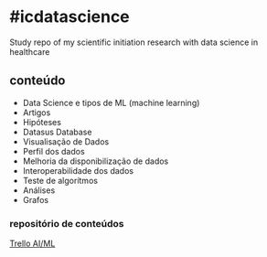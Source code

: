 # #icdatascience
Study repo of my scientific initiation research with data science in healthcare

## conteúdo
- Data Science e tipos de ML (machine learning)
- Artigos 
- Hipóteses
- Datasus Database 
- Visualisação de Dados 
- Perfil dos dados
- Melhoria da disponibilização de dados
- Interoperabilidade dos dados
- Teste de algorítmos
- Análises
- Grafos

### repositório de conteúdos
[Trello AI/ML](https://trello.com/b/GWUMrieb)



